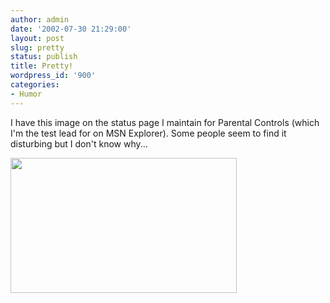 ```yaml
---
author: admin
date: '2002-07-30 21:29:00'
layout: post
slug: pretty
status: publish
title: Pretty!
wordpress_id: '900'
categories:
- Humor
---
```

I have this image on the status page I maintain for Parental Controls (which I'm the test lead for on MSN Explorer). Some people seem to find it disturbing but I don't know why...

<img width="362" height="216" border="0" src="http://www.zhangzhung.net/lj/candyland-smaller.jpg" />
